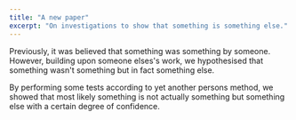 ```yaml
---
title: "A new paper"
excerpt: "On investigations to show that something is something else."
---
```

Previously, it was believed that something was something by someone. However, building upon someone elses's work, we hypothesised that something wasn't something but in fact something else.

By performing some tests according to yet another persons method, we showed that most likely something is not actually something but something else with a certain degree of confidence.
